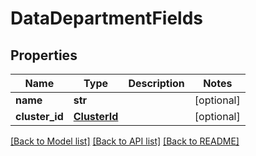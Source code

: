 # DataDepartmentFields

## Properties
Name | Type | Description | Notes
------------ | ------------- | ------------- | -------------
**name** | **str** |  | [optional] 
**cluster_id** | [**ClusterId**](ClusterId.md) |  | [optional] 

[[Back to Model list]](../README.md#documentation-for-models) [[Back to API list]](../README.md#documentation-for-api-endpoints) [[Back to README]](../README.md)

